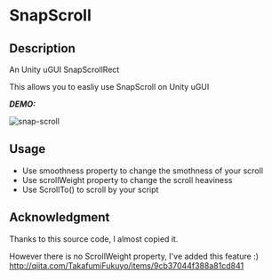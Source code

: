 # SnapScroll

## Description
An Unity uGUI SnapScrollRect

This allows you to easliy use SnapScroll on Unity uGUI

***DEMO:***

![snap-scroll](https://raw.githubusercontent.com/wiki/cyario/SnapScroll/images/snap-scroll.gif)

## Usage
* Use smoothness property to change the smothness of your scroll
* Use scrollWeight property to change the scroll heaviness
* Use ScrollTo() to scroll by your script
	
## Acknowledgment
Thanks to this source code, I almost copied it.

However there is no ScrollWeight property, I've added this feature :)
http://qiita.com/TakafumiFukuyo/items/9cb37044f388a81cd841
